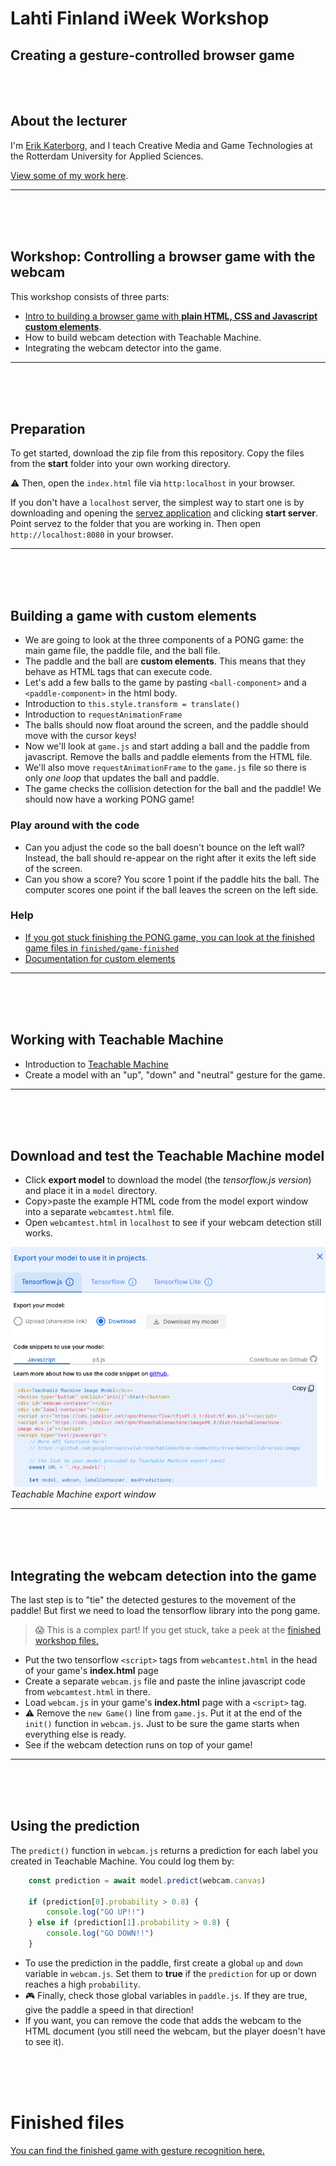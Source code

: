 # Lahti Finland iWeek Workshop

## Creating a gesture-controlled browser game

<br>
<br>

## About the lecturer

I'm [Erik Katerborg](https://www.linkedin.com/in/eerkmans/), and I teach Creative Media and Game Technologies at the Rotterdam University for Applied Sciences.

[View some of my work here](https://kokodoko.github.io).

---
<br>
<br>
<br>

## Workshop: Controlling a browser game with the webcam

This workshop consists of three parts:

- [Intro to building a browser game with **plain HTML, CSS and Javascript custom elements**](./game.md).
- How to build webcam detection with Teachable Machine.
- Integrating the webcam detector into the game.
---
<br>
<br>
<br>

## Preparation

To get started, download the zip file from this repository. Copy the files from the **start** folder into your own working directory.

⚠️ Then, open the `index.html` file via `http:localhost` in your browser.

If you don't have a `localhost` server, the simplest way to start one is by downloading and opening the [servez application](https://greggman.github.io/servez/) and clicking **start server**. Point servez to the folder that you are working in. Then open `http://localhost:8080` in your browser.

---
<br>
<br>
<br>

## Building a game with custom elements

- We are going to look at the three components of a PONG game: the main game file, the paddle file, and the ball file.
- The paddle and the ball are **custom elements**. This means that they behave as HTML tags that can execute code. 
- Let's add a few balls to the game by pasting `<ball-component>` and a `<paddle-component>` in the html body. 
- Introduction to `this.style.transform = translate()`
- Introduction to `requestAnimationFrame`
- The balls should now float around the screen, and the paddle should move with the cursor keys!
- Now we'll look at `game.js` and start adding a ball and the paddle from javascript. Remove the balls and paddle elements from the HTML file.
- We'll also move `requestAnimationFrame` to the `game.js` file so there is only *one loop* that updates the ball and paddle.
- The game checks the collision detection for the ball and the paddle! We should now have a working PONG game!

### Play around with the code

- Can you adjust the code so the ball doesn't bounce on the left wall? Instead, the ball should re-appear on the right after it exits the left side of the screen.
- Can you show a score? You score 1 point if the paddle hits the ball. The computer scores one point if the ball leaves the screen on the left side.

### Help

- [If you got stuck finishing the PONG game, you can look at the finished game files in `finished/game-finished`](./finished/game-finished/)
- [Documentation for custom elements](https://developer.mozilla.org/en-US/docs/Web/Web_Components/Using_custom_elements)

---
<br>
<br>
<br>

## Working with Teachable Machine

- Introduction to [Teachable Machine](https://teachablemachine.withgoogle.com/)
- Create a model with an "up", "down" and "neutral" gesture for the game.

---
<br>
<br>
<br>

## Download and test the Teachable Machine model

- Click **export model** to download the model (the *tensorflow.js version*) and place it in a `model` directory.
- Copy>paste the example HTML code from the model export window into a separate `webcamtest.html` file. 
- Open `webcamtest.html` in `localhost` to see if your webcam detection still works.

![tmexport](./start/images/tm-download.png)
*Teachable Machine export window*

---
<br>
<br>
<br>

## Integrating the webcam detection into the game

The last step is to "tie" the detected gestures to the movement of the paddle! But first we need to load the tensorflow library into the pong game.

> 😱 This is a complex part! If you get stuck, take a peek at the [finished workshop files.]((./finished/game-gestures-finished/))

- Put the two tensorflow `<script>` tags from `webcamtest.html` in the head of your game's **index.html** page
- Create a separate `webcam.js` file and paste the inline javascript code from `webcamtest.html` in there.
- Load `webcam.js` in your game's **index.html** page with a `<script>` tag.
- ⚠️ Remove the `new Game()` line from `game.js`. Put it at the end of the `init()` function in `webcam.js`. Just to be sure the game starts when everything else is ready.
- See if the webcam detection runs on top of your game!

---
<br>
<br>
<br>

## Using the prediction

The `predict()` function in `webcam.js` returns a prediction for each label you created in Teachable Machine. You could log them by:

```javascript
    const prediction = await model.predict(webcam.canvas)

    if (prediction[0].probability > 0.8) {
        console.log("GO UP!!")
    } else if (prediction[1].probability > 0.8) {
        console.log("GO DOWN!!")
    }
```

- To use the prediction in the paddle, first create a global `up` and `down` variable in `webcam.js`. Set them to **true** if the `prediction` for up or down reaches a high `probability`.
- 🎮 Finally, check those global variables in `paddle.js`. If they are true, give the paddle a speed in that direction!
- If you want, you can remove the code that adds the webcam to the HTML document (you still need the webcam, but the player doesn't have to see it).

<br>
<br>
<br>

# Finished files

[You can find the finished game with gesture recognition here.](./finished/game-gestures-finished/)